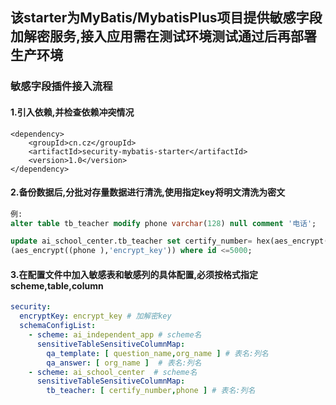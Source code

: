 ## 该starter为MyBatis/MybatisPlus项目提供敏感字段加解密服务,接入应用需在测试环境测试通过后再部署生产环境
### 敏感字段插件接入流程

#### 1.引入依赖,并检查依赖冲突情况
```
<dependency>
    <groupId>cn.cz</groupId>
    <artifactId>security-mybatis-starter</artifactId>
    <version>1.0</version>
</dependency>
```

#### 2.备份数据后,分批对存量数据进行清洗,使用指定key将明文清洗为密文
```sql
例:
alter table tb_teacher modify phone varchar(128) null comment '电话';

update ai_school_center.tb_teacher set certify_number= hex(aes_encrypt((certify_number ),'encrypt_key')) ,phone = hex
(aes_encrypt((phone ),'encrypt_key')) where id <=5000;
```

#### 3.在配置文件中加入敏感表和敏感列的具体配置,必须按格式指定scheme,table,column
```yaml
security:
  encryptKey: encrypt_key # 加解密key
  schemaConfigList:
    - scheme: ai_independent_app # scheme名
      sensitiveTableSensitiveColumnMap:
        qa_template: [ question_name,org_name ] # 表名:列名
        qa_answer: [ org_name ]  # 表名:列名
    - scheme: ai_school_center  # scheme名
      sensitiveTableSensitiveColumnMap:
        tb_teacher: [ certify_number,phone ] # 表名:列名

```

